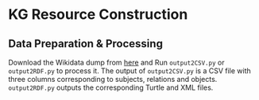 # KG Resource Construction

## Data Preparation & Processing

Download the Wikidata dump from [here](http://openke.thunlp.org/download/wikidata) and Run `output2CSV.py` or `output2RDF.py` to process it.
The output of `output2CSV.py` is a CSV file with three columns corresponding to subjects, relations and objects.
`output2RDF.py` outputs the corresponding Turtle and XML files.




